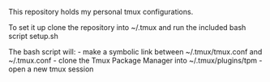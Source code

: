 This repository holds my personal tmux configurations.

To set it up clone the repository into ~/.tmux and run the included bash script setup.sh

The bash script will:
	- make a symbolic link between ~/.tmux/tmux.conf and ~/.tmux.conf
	- clone the Tmux Package Manager into ~/.tmux/plugins/tpm
	- open a new tmux session
